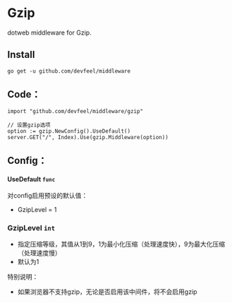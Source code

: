 # Gzip
dotweb middleware for Gzip.

## Install
```
go get -u github.com/devfeel/middleware
```

## Code：
```
import "github.com/devfeel/middleware/gzip"

// 设置gzip选项
option := gzip.NewConfig().UseDefault()
server.GET("/", Index).Use(gzip.Middleware(option))
```
## Config：

#### UseDefault `func`

对config启用预设的默认值：
* GzipLevel = 1

### GzipLevel `int`

* 指定压缩等级，其值从1到9，1为最小化压缩（处理速度快），9为最大化压缩（处理速度慢）
* 默认为1

特别说明：
* 如果浏览器不支持gzip，无论是否启用该中间件，将不会启用gzip



